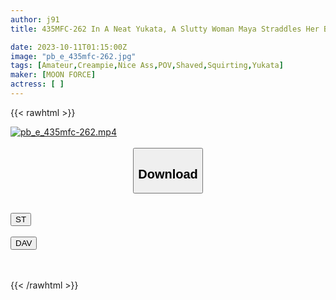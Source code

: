 ```yaml
---
author: j91
title: 435MFC-262 In A Neat Yukata, A Slutty Woman Maya Straddles Her Best Friend’s Penis.≪The Man In The Tennis Club Is Almost A True Bitch Of The Hole Brothers! She Is Ecstatic With The Betrayal Sex While Making Her Squirt Dripping And Shaking Her Obscene Ass… 2 Consecutive Creampies Of Thick Semen With No Sense Of Immorality! ≫

date: 2023-10-11T01:15:00Z
image: "pb_e_435mfc-262.jpg"
tags: [Amateur,Creampie,Nice Ass,POV,Shaved,Squirting,Yukata]
maker: [MOON FORCE]
actress: [ ]
---
```



{{< rawhtml >}}

<div class="video" data-videoid="P3PYLW9bBzS0pdo">
    <a href="javascript:;">
        <img src="https://my.j91.asia/posts/pb_e_435mfc-262/pb_e_435mfc-262.jpg" width="WIDTH" height="HEIGHT" alt="pb_e_435mfc-262.mp4" loading="lazy">
    </a>
</div>

<script type="text/javascript" src="https://j91.asia/asset/on-demand-st.js"></script>

<br>
  <link rel="stylesheet" href="https://j91.asia/asset/bs5.css">
  
  <center>
  <button class="btn btn-primary" type="button" data-bs-toggle="collapse" data-bs-target=".multi-collapse" aria-expanded="false" aria-controls="multiCollapseExample1 multiCollapseExample2"><h2>Download</h2></button></center>
</p>
<div class="row">
  <div class="col">
    <div class="collapse multi-collapse" id="multiCollapseExample1">
      <div class="card card-body">
	      	      <br>
<div class="buttons">  
<a href="https://streamtape.to/v/P3PYLW9bBzS0pdo"><button class="btn-hover color-3"><i class="fa fa-download"></i> ST</button></a></div>
    </div>
  </div>
</div>
  <div class="col">
    <div class="collapse multi-collapse" id="multiCollapseExample2">
      <div class="card card-body">
	      <br>
<div class="buttons">
    <a href="https://filelions.online/f/sehritmk84e5"><button class="btn-hover color-9"><i class="fa fa-download"></i> DAV</button></a></div>
<br><br>
      </div>
    </div>
  </div>
</div>

{{< /rawhtml >}}